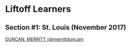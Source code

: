 # Liftoff Learners

## Section \#1: St. Louis (November 2017)

[DUNCAN, MERRITT (@merrittduncan)](https://github.com/merrittduncan/liftoff-assignments)
